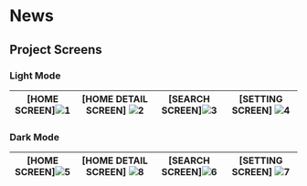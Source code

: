 # News

## Project Screens

### Light Mode

[HOME SCREEN]![1](https://github.com/umutcansahinn/News/assets/66000826/68b5ee9c-95ea-42bb-8d93-e7a02cd1de35) | [HOME DETAIL SCREEN] ![2](https://github.com/umutcansahinn/News/assets/66000826/54e6b0c1-f8ab-49eb-a2ab-6f45ceda7ee3) | [SEARCH SCREEN]![3](https://github.com/umutcansahinn/News/assets/66000826/352d39b6-1017-4e96-99ac-11dd530ed0c7) | [SETTING SCREEN] ![4](https://github.com/umutcansahinn/News/assets/66000826/e398a534-13d6-47b9-b593-efe9094f1244) |
--- | --- | --- | --- |

### Dark Mode

[HOME SCREEN]![5](https://github.com/umutcansahinn/News/assets/66000826/6a2ff74c-9051-4f61-9438-658bbedef5d3) | [HOME DETAIL SCREEN] ![8](https://github.com/umutcansahinn/News/assets/66000826/d2907c34-0818-4df3-b98e-6d410a3fe181) | [SEARCH SCREEN]![6](https://github.com/umutcansahinn/News/assets/66000826/d8304832-3c78-45a0-bfb4-11d997621c07) | [SETTING SCREEN] ![7](https://github.com/umutcansahinn/News/assets/66000826/7d2a640b-2f9d-48ac-8e7f-badb00411477) |
--- | --- | --- | --- |








